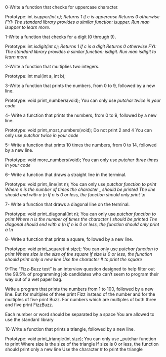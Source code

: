 0-Write a function that checks for uppercase character.

Prototype: int _isupper(int c);
Returns 1 if c is uppercase
Returns 0 otherwise
FYI: The standard library provides a similar function: isupper. Run man isupper to learn more._

1-Write a function that checks for a digit (0 through 9).

Prototype: int _isdigit(int c);
Returns 1 if c is a digit
Returns 0 otherwise
FYI: The standard library provides a similar function: isdigit. Run man isdigit to learn more_

2-Write a function that multiplies two integers.

Prototype: int mul(int a, int b);

3-Write a function that prints the numbers, from 0 to 9, followed by a new line.

Prototype: void print_numbers(void);
You can only use _putchar twice in your code_

4- Write a function that prints the numbers, from 0 to 9, followed by a new line.

Prototype: void print_most_numbers(void);
Do not print 2 and 4
You can only use _putchar twice in your code_

5- Write a function that prints 10 times the numbers, from 0 to 14, followed by a new line.

Prototype: void more_numbers(void);
You can only use _putchar three times in your code_

6- Write a function that draws a straight line in the terminal.

Prototype: void print_line(int n);
You can only use _putchar function to print
Where n is the number of times the character _ should be printed
The line should end with a \n
If n is 0 or less, the function should only print \n_

7- Write a function that draws a diagonal line on the terminal.

Prototype: void print_diagonal(int n);
You can only use _putchar function to print
Where n is the number of times the character \ should be printed
The diagonal should end with a \n
If n is 0 or less, the function should only print a \n_

8- Write a function that prints a square, followed by a new line.

Prototype: void print_square(int size);
You can only use _putchar function to print
Where size is the size of the square
If size is 0 or less, the function should print only a new line
Use the character # to print the square_

9-The “Fizz-Buzz test” is an interview question designed to help filter out the 99.5% of programming job candidates who can’t seem to program their way out of a wet paper bag.

Write a program that prints the numbers from 1 to 100, followed by a new line. But for multiples of three print Fizz instead of the number and for the multiples of five print Buzz. For numbers which are multiples of both three and five print FizzBuzz.

Each number or word should be separated by a space
You are allowed to use the standard library

10-Write a function that prints a triangle, followed by a new line.

Prototype: void print_triangle(int size);
You can only use _putchar function to print
Where size is the size of the triangle
If size is 0 or less, the function should print only a new line
Use the character # to print the triangle 
